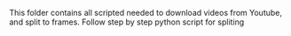 This folder contains all scripted needed to download videos from Youtube, and split to frames.
Follow step by step python script for spliting